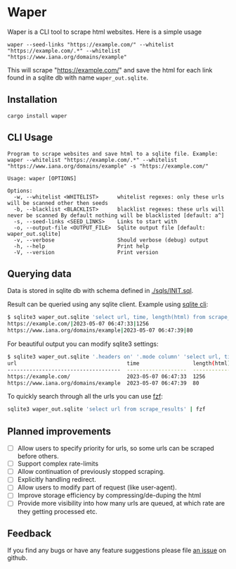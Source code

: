 # Waper

Waper is a CLI tool to scrape html websites. Here is a simple usage
```
waper --seed-links "https://example.com/" --whitelist "https://example.com/.*" --whitelist "https://www.iana.org/domains/example" 
```
This will scrape "https://example.com/" and save the html for each link found in a sqlite db with name `waper_out.sqlite`.

## Installation
```
cargo install waper
```

## CLI Usage
```
Program to scrape websites and save html to a sqlite file. Example: waper --whitelist "https://example.com/.*" --whitelist "https://www.iana.org/domains/example" -s "https://example.com/"

Usage: waper [OPTIONS]

Options:
  -w, --whitelist <WHITELIST>      whitelist regexes: only these urls will be scanned other then seeds
  -b, --blacklist <BLACKLIST>      blacklist regexes: these urls will never be scanned By default nothing will be blacklisted [default: a^]
  -s, --seed-links <SEED_LINKS>    Links to start with
  -o, --output-file <OUTPUT_FILE>  Sqlite output file [default: waper_out.sqlite]
  -v, --verbose                    Should verbose (debug) output
  -h, --help                       Print help
  -V, --version                    Print version
```

## Querying data

Data is stored in sqlite db with schema defined in [./sqls/INIT.sql](./sqls/INIT.sql).
  

Result can be queried using any sqlite client. Example using [sqlite cli](https://www.sqlite.org/cli.html):
```bash
$ sqlite3 waper_out.sqlite 'select url, time, length(html) from scrape_results'
https://example.com/|2023-05-07 06:47:33|1256
https://www.iana.org/domains/example|2023-05-07 06:47:39|80
```
  
For beautiful output you can modify sqlite3 settings:
```bash
$ sqlite3 waper_out.sqlite '.headers on' '.mode column' 'select url, time, length(html) from scrape_results'
url                                   time                 length(html)
------------------------------------  -------------------  ------------
https://example.com/                  2023-05-07 06:47:33  1256
https://www.iana.org/domains/example  2023-05-07 06:47:39  80
```
  
To quickly search through all the urls you can use [fzf](https://github.com/junegunn/fzf):
```bash
sqlite3 waper_out.sqlite 'select url from scrape_results' | fzf
```

## Planned improvements
- [ ] Allow users to specify priority for urls, so some urls can be scraped before others.
- [ ] Support complex rate-limits
- [ ] Allow continuation of previously stopped scraping.
- [ ] Explicitly handling redirect.
- [ ] Allow users to modify part of request (like user-agent).
- [ ] Improve storage efficiency by compressing/de-duping the html
- [ ] Provide more visibility into how many urls are queued, at which rate are they getting processed etc.

## Feedback
If you find any bugs or have any feature suggestions please file [an issue](https://github.com/nkitsaini/waper/issues) on github.


